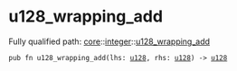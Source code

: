 # u128_wrapping_add

Fully qualified path: [core](./core.md)::[integer](./core-integer.md)::[u128_wrapping_add](./core-integer-u128_wrapping_add.md)

<pre><code class="language-cairo">pub fn u128_wrapping_add(lhs: <a href="core-integer-u128.html">u128</a>, rhs: <a href="core-integer-u128.html">u128</a>) -&gt; <a href="core-integer-u128.html">u128</a></code></pre>

